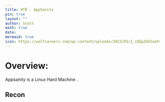 ```yaml
---
title: HTB - AppSanity
pin: true
layout: ""
author: Scott
math: true
date: 
mermaid: true
icon: https://wolfcareers.com/wp-content/uploads/2023/01/1_cQGpZGkSuehv-YEXUweMQ-e1672674616339.webp
---
```


# Overview:
Appsanity is a  Linux Hard Machine .


## Recon